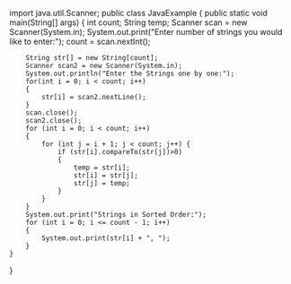 import java.util.Scanner;
public class JavaExample
{
    public static void main(String[] args) 
    {
        int count;
        String temp;
        Scanner scan = new Scanner(System.in);
        System.out.print("Enter number of strings you would like to enter:");
        count = scan.nextInt();
        
        
        String str[] = new String[count];
        Scanner scan2 = new Scanner(System.in);
        System.out.println("Enter the Strings one by one:");
        for(int i = 0; i < count; i++)
        {
            str[i] = scan2.nextLine();
        }
        scan.close();
        scan2.close();
        for (int i = 0; i < count; i++) 
        {
            for (int j = i + 1; j < count; j++) { 
                if (str[i].compareTo(str[j])>0) 
                {
                    temp = str[i];
                    str[i] = str[j];
                    str[j] = temp;
                }
            }
        }
        System.out.print("Strings in Sorted Order:");
        for (int i = 0; i <= count - 1; i++) 
        {
            System.out.print(str[i] + ", ");
        }
    }
}

